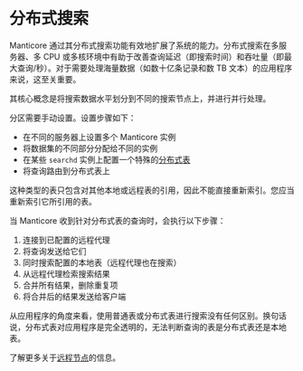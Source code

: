 # 分布式搜索

Manticore 通过其分布式搜索功能有效地扩展了系统的能力。分布式搜索在多服务器、多 CPU 或多核环境中有助于改善查询延迟（即搜索时间）和吞吐量（即最大查询/秒）。对于需要处理海量数据（如数十亿条记录和数 TB 文本）的应用程序来说，这至关重要。

其核心概念是将搜索数据水平划分到不同的搜索节点上，并进行并行处理。

分区需要手动设置。设置步骤如下：

- 在不同的服务器上设置多个 Manticore 实例
- 将数据集的不同部分分配给不同的实例
- 在某些 `searchd` 实例上配置一个特殊的[分布式表](../Creating_a_table/Creating_a_distributed_table/Creating_a_distributed_table.md)
- 将查询路由到分布式表上

这种类型的表只包含对其他本地或远程表的引用，因此不能直接重新索引。您应当重新索引它所引用的表。

当 Manticore 收到针对分布式表的查询时，会执行以下步骤：

1. 连接到已配置的远程代理
2. 将查询发送给它们
3. 同时搜索配置的本地表（远程代理也在搜索）
4. 从远程代理检索搜索结果
5. 合并所有结果，删除重复项
6. 将合并后的结果发送给客户端

从应用程序的角度来看，使用普通表或分布式表进行搜索没有任何区别。换句话说，分布式表对应用程序是完全透明的，无法判断查询的表是分布式表还是本地表。

了解更多关于[远程节点](../Creating_a_cluster/Remote_nodes.md)的信息。

<!-- proofread -->
